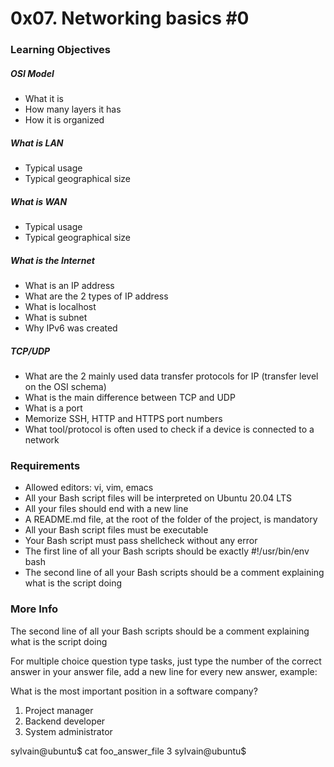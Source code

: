 # 0x07. Networking basics #0

### Learning Objectives

##### OSI Model

  * What it is
  * How many layers it has
  * How it is organized

##### What is LAN

  * Typical usage
  * Typical geographical size

##### What is WAN

  * Typical usage
  * Typical geographical size

##### What is the Internet

  * What is an IP address
  * What are the 2 types of IP address
  * What is localhost
  * What is subnet
  * Why IPv6 was created

##### TCP/UDP

  * What are the 2 mainly used data transfer protocols for IP (transfer level on the OSI schema)
  * What is the main difference between TCP and UDP
  * What is a port
  * Memorize SSH, HTTP and HTTPS port numbers
  * What tool/protocol is often used to check if a device is connected to a network

### Requirements

  * Allowed editors: vi, vim, emacs
  * All your Bash script files will be interpreted on Ubuntu 20.04 LTS
  * All your files should end with a new line
  * A README.md file, at the root of the folder of the project, is mandatory
  * All your Bash script files must be executable
  * Your Bash script must pass shellcheck without any error
  * The first line of all your Bash scripts should be exactly #!/usr/bin/env bash
  * The second line of all your Bash scripts should be a comment explaining what is the script doing

### More Info

The second line of all your Bash scripts should be a comment explaining what is the script doing

For multiple choice question type tasks, just type the number of the correct answer in your answer file, add a new line for every new answer, example:

What is the most important position in a software company?

   1. Project manager
   2. Backend developer
   3. System administrator

sylvain@ubuntu$ cat foo_answer_file
3
sylvain@ubuntu$

